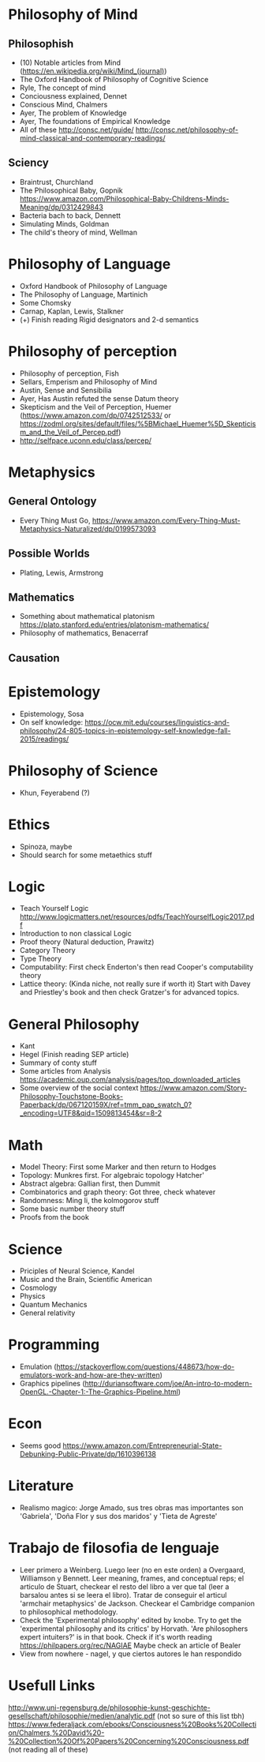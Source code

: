 # Philosophy of Mind
## Philosophish
- (10) Notable articles from Mind (https://en.wikipedia.org/wiki/Mind_(journal))
- The Oxford Handbook of Philosophy of Cognitive Science
- Ryle, The concept of mind
- Conciousness explained, Dennet
- Conscious Mind, Chalmers
- Ayer, The problem of Knowledge
- Ayer, The foundations of Empirical Knowledge
- All of these http://consc.net/guide/ http://consc.net/philosophy-of-mind-classical-and-contemporary-readings/
## Sciency
- Braintrust, Churchland
- The Philosophical Baby, Gopnik https://www.amazon.com/Philosophical-Baby-Childrens-Minds-Meaning/dp/0312429843
- Bacteria bach to back, Dennett
- Simulating Minds, Goldman
- The child's theory of mind, Wellman

# Philosophy of Language
- Oxford Handbook of Philosophy of Language
- The Philosophy of Language, Martinich
- Some Chomsky
- Carnap, Kaplan, Lewis, Stalkner
- (+) Finish reading Rigid designators and 2-d semantics

# Philosophy of perception
- Philosophy of perception, Fish
- Sellars, Emperism and Philosophy of Mind
- Austin, Sense and Sensibilia
- Ayer, Has Austin refuted the sense Datum theory
- Skepticism and the Veil of Perception, Huemer (https://www.amazon.com/dp/0742512533/ or https://zodml.org/sites/default/files/%5BMichael_Huemer%5D_Skepticism_and_the_Veil_of_Percep.pdf)
- http://selfpace.uconn.edu/class/percep/

# Metaphysics
## General Ontology
- Every Thing Must Go, https://www.amazon.com/Every-Thing-Must-Metaphysics-Naturalized/dp/0199573093
## Possible Worlds
- Plating, Lewis, Armstrong
## Mathematics
- Something about mathematical platonism https://plato.stanford.edu/entries/platonism-mathematics/
- Philosophy of mathematics, Benacerraf
## Causation

# Epistemology
- Epistemology, Sosa
- On self knowledge: https://ocw.mit.edu/courses/linguistics-and-philosophy/24-805-topics-in-epistemology-self-knowledge-fall-2015/readings/

# Philosophy of Science
- Khun, Feyerabend (?)

# Ethics
- Spinoza, maybe
- Should search for some metaethics stuff

# Logic
- Teach Yourself Logic http://www.logicmatters.net/resources/pdfs/TeachYourselfLogic2017.pdf
- Introduction to non classical Logic
- Proof theory (Natural deduction, Prawitz)
- Category Theory
- Type Theory
- Computability: First check Enderton's then read Cooper's computability theory
- Lattice theory: (Kinda niche, not really sure if worth it) Start with Davey and Priestley's book and then check Gratzer's for advanced topics.

# General Philosophy
- Kant
- Hegel (Finish reading SEP article)
- Summary of conty stuff
- Some articles from Analysis https://academic.oup.com/analysis/pages/top_downloaded_articles
- Some overview of the social context https://www.amazon.com/Story-Philosophy-Touchstone-Books-Paperback/dp/067120159X/ref=tmm_pap_swatch_0?_encoding=UTF8&qid=1509813454&sr=8-2

# Math
- Model Theory: First some Marker and then return to Hodges
- Topology: Munkres first. For algebraic topology Hatcher'
- Abstract algebra: Gallian first, then Dummit
- Combinatorics and graph theory: Got three, check whatever
- Randomness: Ming li, the kolmogorov stuff 
- Some basic number theory stuff
- Proofs from the book

# Science
- Priciples of Neural Science, Kandel
- Music and the Brain, Scientific American
- Cosmology
- Physics
- Quantum Mechanics
- General relativity

# Programming
- Emulation (https://stackoverflow.com/questions/448673/how-do-emulators-work-and-how-are-they-written)
- Graphics pipelines (http://duriansoftware.com/joe/An-intro-to-modern-OpenGL.-Chapter-1:-The-Graphics-Pipeline.html)

# Econ
- Seems good https://www.amazon.com/Entrepreneurial-State-Debunking-Public-Private/dp/1610396138

# Literature
- Realismo magico: Jorge Amado, sus tres obras mas importantes son 'Gabriela', 'Doña Flor y sus dos maridos' y 'Tieta de Agreste'


# Trabajo de filosofia de lenguaje
- Leer primero a Weinberg. Luego leer (no en este orden) a Overgaard, Williamson y Bennett. Leer meaning, frames, and conceptual reps; el articulo de Stuart, checkear el resto del libro a ver que tal (leer a barsalou antes si se leera el libro). Tratar de conseguir el articul 'armchair metaphysics' de Jackson. Checkear el Cambridge companion to philosophical methodology.
- Check the 'Experimental philosophy' edited by knobe. Try to get the 'experimental philosophy and its critics' by Horvath. 'Are philosophers expert intuiters?' is in that book. Check if it's worth reading https://philpapers.org/rec/NAGIAE Maybe check an article of Bealer
- View from nowhere - nagel, y que ciertos autores le han respondido

# Usefull Links
http://www.uni-regensburg.de/philosophie-kunst-geschichte-gesellschaft/philosophie/medien/analytic.pdf (not so sure of this list tbh)
https://www.federaljack.com/ebooks/Consciousness%20Books%20Collection/Chalmers,%20David%20-%20Collection%20Of%20Papers%20Concerning%20Consciousness.pdf (not reading all of these)
